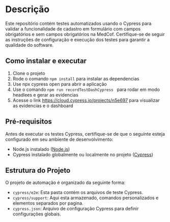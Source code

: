# Descrição
Este repositório contém testes automatizados usando o Cypress para validar a funcionalidade de cadastro em formulário com campos obrigatórios e sem campos obrigatórios 
na MedCof. Certifique-se de seguir as instruções de configuração e execução dos testes para garantir a qualidade do software.

## Como instalar e executar
1. Clone o projeto
2. Rode o comando `npm install` para instalar as dependencias
3. Use npx cypress open para abrir a aplicação 
4. Use o comando `npm run recordTestDashCypress ` para rodar em modo headlees e gerar as evidencias 
4. Acesse o link https://cloud.cypress.io/projects/n5e697 para visualizar as evidencias e o dashboard



## Pré-requisitos
Antes de executar os testes Cypress, certifique-se de que o seguinte esteja configurado em seu ambiente de desenvolvimento:

- Node.js instalado ([Node.js](https://nodejs.org/))
- Cypress instalado globalmente ou localmente no projeto ([Cypress](https://www.cypress.io/))

## Estrutura do Projeto
O projeto de automação é organizado da seguinte forma:

- `cypress/e2e`: Esta pasta contém os arquivos de teste Cypress.
- `cypress/support`: Aqui esta armazenado, comandos personalizados e elementos separados por pagina.
- `cypress.json`: Arquivo de configuração Cypress para definir configurações globais.
